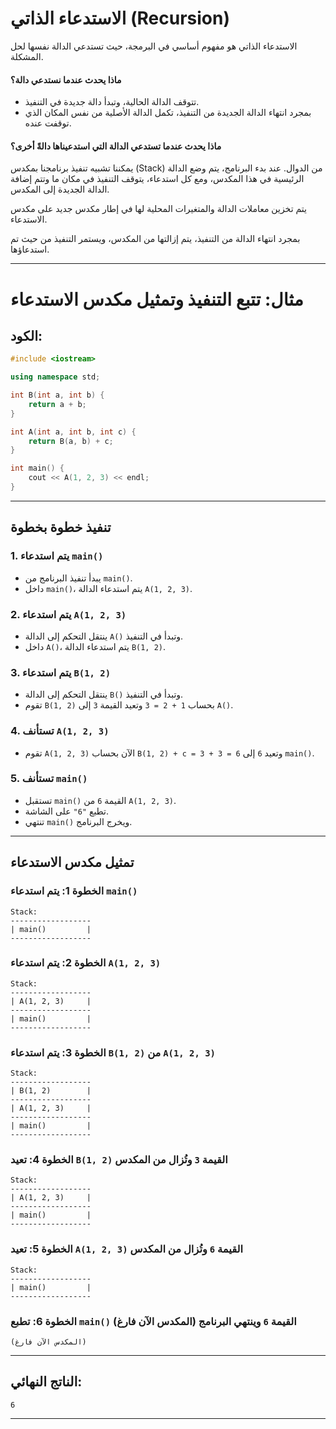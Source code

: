 # **الاستدعاء الذاتي (Recursion)**

الاستدعاء الذاتي هو مفهوم أساسي في البرمجة، حيث تستدعي الدالة نفسها لحل المشكلة.

#### ماذا يحدث عندما نستدعي دالة؟

- تتوقف الدالة الحالية، وتبدأ دالة جديدة في التنفيذ.
- بمجرد انتهاء الدالة الجديدة من التنفيذ، تكمل الدالة الأصلية من نفس المكان الذي توقفت عنده.

#### ماذا يحدث عندما تستدعي الدالة التي استدعيناها دالةً أخرى؟

يمكننا تشبيه تنفيذ برنامجنا بمكدس (Stack) من الدوال. عند بدء البرنامج، يتم وضع الدالة الرئيسية في هذا المكدس، ومع كل استدعاء، يتوقف التنفيذ في مكان ما وتتم إضافة الدالة الجديدة إلى المكدس.

يتم تخزين معاملات الدالة والمتغيرات المحلية لها في إطار مكدس جديد على مكدس الاستدعاء.

بمجرد انتهاء الدالة من التنفيذ، يتم إزالتها من المكدس، ويستمر التنفيذ من حيث تم استدعاؤها.

---

# **مثال: تتبع التنفيذ وتمثيل مكدس الاستدعاء**

## **الكود:**

```cpp
#include <iostream>

using namespace std;

int B(int a, int b) {
    return a + b;
}

int A(int a, int b, int c) {
    return B(a, b) + c;
}

int main() {
    cout << A(1, 2, 3) << endl;
}
```

---

## **تنفيذ خطوة بخطوة**

### **1. يتم استدعاء `main()`**

- يبدأ تنفيذ البرنامج من `main()`.
- داخل `main()`، يتم استدعاء الدالة `A(1, 2, 3)`.

### **2. يتم استدعاء `A(1, 2, 3)`**

- ينتقل التحكم إلى الدالة `A()` وتبدأ في التنفيذ.
- داخل `A()`، يتم استدعاء الدالة `B(1, 2)`.

### **3. يتم استدعاء `B(1, 2)`**

- ينتقل التحكم إلى الدالة `B()` وتبدأ في التنفيذ.
- تقوم `B(1, 2)` بحساب `1 + 2 = 3` وتعيد القيمة `3` إلى `A()`.

### **4. تستأنف `A(1, 2, 3)`**

- تقوم `A(1, 2, 3)` الآن بحساب `B(1, 2) + c = 3 + 3 = 6` وتعيد `6` إلى `main()`.

### **5. تستأنف `main()`**

- تستقبل `main()` القيمة `6` من `A(1, 2, 3)`.
- تطبع `"6"` على الشاشة.
- تنتهي `main()` ويخرج البرنامج.

---

## **تمثيل مكدس الاستدعاء**

### **الخطوة 1: يتم استدعاء `main()`**

```
Stack:
------------------
| main()         |
------------------
```

### **الخطوة 2: يتم استدعاء `A(1, 2, 3)`**

```
Stack:
------------------
| A(1, 2, 3)     |
------------------
| main()         |
------------------
```

### **الخطوة 3: يتم استدعاء `B(1, 2)` من `A(1, 2, 3)`**

```
Stack:
------------------
| B(1, 2)        |
------------------
| A(1, 2, 3)     |
------------------
| main()         |
------------------
```

### **الخطوة 4: تعيد `B(1, 2)` القيمة `3` وتُزال من المكدس**

```
Stack:
------------------
| A(1, 2, 3)     |
------------------
| main()         |
------------------
```

### **الخطوة 5: تعيد `A(1, 2, 3)` القيمة `6` وتُزال من المكدس**

```
Stack:
------------------
| main()         |
------------------
```

### **الخطوة 6: تطبع `main()` القيمة `6` وينتهي البرنامج (المكدس الآن فارغ)**

```
(المكدس الآن فارغ)
```

---

## **الناتج النهائي:**

```
6
```

---


